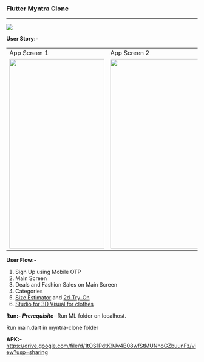 ### Flutter Myntra Clone

___

<img src = "https://github.com/kshitijsuri90/The-Trial-Buy/blob/main/Machine%20Learning/size-estimator/assets/Big%20Sur%20Icons%20(Community).png?raw=true" />

**User Story:-**

<table style="border-spacing:15px">
  <tr>
    <td>App Screen 1</td>
    <td>App Screen 2</td>
    <td>App Screen 3</td>
    <td>App Screen 4</td>
  </tr>
  <tr>
    <td><img src = "https://github.com/kshitijsuri90/The-Trial-Buy/blob/main/Machine%20Learning/size-estimator/assets/5.jpeg?raw=true" width = "250" height = "500" /></td>
    <td><img src = "https://github.com/kshitijsuri90/The-Trial-Buy/blob/main/Machine%20Learning/size-estimator/assets/6.jpeg?raw=true" width = "250" height = "500" /></td>
    <td><img src = "https://github.com/kshitijsuri90/The-Trial-Buy/blob/main/Machine%20Learning/size-estimator/assets/7.jpeg?raw=true" width = "250" height = "500" /></td>
    <td><img src = "https://github.com/kshitijsuri90/The-Trial-Buy/blob/main/Machine%20Learning/size-estimator/assets/8.jpeg?raw=true" width = "250" height = "500" /></td>
  </tr>
 </table>

**User Flow:-**

1. Sign Up using Mobile OTP
2. Main Screen
3. Deals and Fashion Sales on Main Screen
4. Categories 
5. [Size Estimator](https://github.com/kshitijsuri90/The-Trial-Buy/tree/main/Machine%20Learning/size-estimator) and [2d-Try-On](https://github.com/kshitijsuri90/The-Trial-Buy/tree/main/Machine%20Learning/2d_trial)
6. [Studio for 3D Visual for clothes](https://github.com/kshitijsuri90/The-Trial-Buy/tree/main/Unity)


**Run:-**
***Prerequisite***- Run ML folder on localhost.

Run main.dart in myntra-clone folder


**APK:-**
https://drive.google.com/file/d/1tOS1PdtK9Jv4B08wfStMUNhoGZbuunFz/view?usp=sharing
